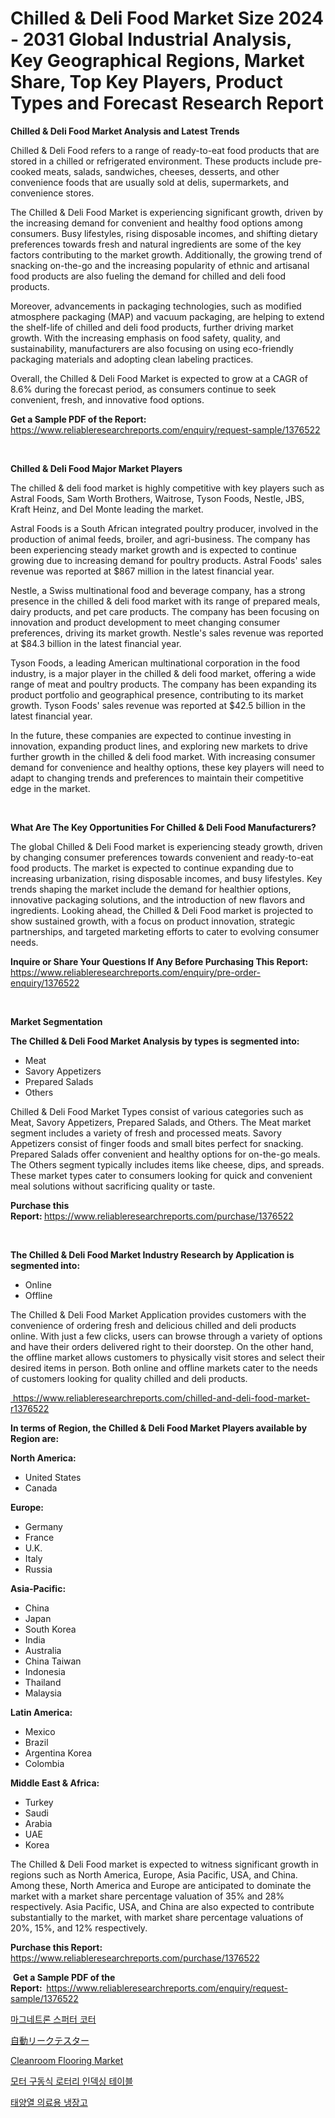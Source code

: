 <p><h1>Chilled & Deli Food Market Size 2024 - 2031 Global Industrial Analysis, Key Geographical Regions, Market Share, Top Key Players, Product Types and Forecast Research Report</h1></p><p><strong>Chilled & Deli Food Market Analysis and Latest Trends</strong></p>
<p><p>Chilled & Deli Food refers to a range of ready-to-eat food products that are stored in a chilled or refrigerated environment. These products include pre-cooked meats, salads, sandwiches, cheeses, desserts, and other convenience foods that are usually sold at delis, supermarkets, and convenience stores.</p><p>The Chilled & Deli Food Market is experiencing significant growth, driven by the increasing demand for convenient and healthy food options among consumers. Busy lifestyles, rising disposable incomes, and shifting dietary preferences towards fresh and natural ingredients are some of the key factors contributing to the market growth. Additionally, the growing trend of snacking on-the-go and the increasing popularity of ethnic and artisanal food products are also fueling the demand for chilled and deli food products.</p><p>Moreover, advancements in packaging technologies, such as modified atmosphere packaging (MAP) and vacuum packaging, are helping to extend the shelf-life of chilled and deli food products, further driving market growth. With the increasing emphasis on food safety, quality, and sustainability, manufacturers are also focusing on using eco-friendly packaging materials and adopting clean labeling practices.</p><p>Overall, the Chilled & Deli Food Market is expected to grow at a CAGR of 8.6% during the forecast period, as consumers continue to seek convenient, fresh, and innovative food options.</p></p>
<p><strong>Get a Sample PDF of the Report:&nbsp;</strong> <a href="https://www.reliableresearchreports.com/enquiry/request-sample/1376522">https://www.reliableresearchreports.com/enquiry/request-sample/1376522</a></p>
<p>&nbsp;</p>
<p><strong>Chilled & Deli Food Major Market Players</strong></p>
<p><p>The chilled & deli food market is highly competitive with key players such as Astral Foods, Sam Worth Brothers, Waitrose, Tyson Foods, Nestle, JBS, Kraft Heinz, and Del Monte leading the market. </p><p>Astral Foods is a South African integrated poultry producer, involved in the production of animal feeds, broiler, and agri-business. The company has been experiencing steady market growth and is expected to continue growing due to increasing demand for poultry products. Astral Foods' sales revenue was reported at $867 million in the latest financial year.</p><p>Nestle, a Swiss multinational food and beverage company, has a strong presence in the chilled & deli food market with its range of prepared meals, dairy products, and pet care products. The company has been focusing on innovation and product development to meet changing consumer preferences, driving its market growth. Nestle's sales revenue was reported at $84.3 billion in the latest financial year.</p><p>Tyson Foods, a leading American multinational corporation in the food industry, is a major player in the chilled & deli food market, offering a wide range of meat and poultry products. The company has been expanding its product portfolio and geographical presence, contributing to its market growth. Tyson Foods' sales revenue was reported at $42.5 billion in the latest financial year.</p><p>In the future, these companies are expected to continue investing in innovation, expanding product lines, and exploring new markets to drive further growth in the chilled & deli food market. With increasing consumer demand for convenience and healthy options, these key players will need to adapt to changing trends and preferences to maintain their competitive edge in the market.</p></p>
<p>&nbsp;</p>
<p><strong>What Are The Key Opportunities For Chilled & Deli Food Manufacturers?</strong></p>
<p><p>The global Chilled & Deli Food market is experiencing steady growth, driven by changing consumer preferences towards convenient and ready-to-eat food products. The market is expected to continue expanding due to increasing urbanization, rising disposable incomes, and busy lifestyles. Key trends shaping the market include the demand for healthier options, innovative packaging solutions, and the introduction of new flavors and ingredients. Looking ahead, the Chilled & Deli Food market is projected to show sustained growth, with a focus on product innovation, strategic partnerships, and targeted marketing efforts to cater to evolving consumer needs.</p></p>
<p><strong>Inquire or Share Your Questions If Any Before Purchasing This Report:</strong> <a href="https://www.reliableresearchreports.com/enquiry/pre-order-enquiry/1376522">https://www.reliableresearchreports.com/enquiry/pre-order-enquiry/1376522</a></p>
<p>&nbsp;</p>
<p><strong>Market Segmentation</strong></p>
<p><strong>The Chilled & Deli Food Market Analysis by types is segmented into:</strong></p>
<p><ul><li>Meat</li><li>Savory Appetizers</li><li>Prepared Salads</li><li>Others</li></ul></p>
<p><p>Chilled & Deli Food Market Types consist of various categories such as Meat, Savory Appetizers, Prepared Salads, and Others. The Meat market segment includes a variety of fresh and processed meats. Savory Appetizers consist of finger foods and small bites perfect for snacking. Prepared Salads offer convenient and healthy options for on-the-go meals. The Others segment typically includes items like cheese, dips, and spreads. These market types cater to consumers looking for quick and convenient meal solutions without sacrificing quality or taste.</p></p>
<p><strong>Purchase this Report:&nbsp;</strong><a href="https://www.reliableresearchreports.com/purchase/1376522">https://www.reliableresearchreports.com/purchase/1376522</a></p>
<p>&nbsp;</p>
<p><strong>The Chilled & Deli Food Market Industry Research by Application is segmented into:</strong></p>
<p><ul><li>Online</li><li>Offline</li></ul></p>
<p><p>The Chilled & Deli Food Market Application provides customers with the convenience of ordering fresh and delicious chilled and deli products online. With just a few clicks, users can browse through a variety of options and have their orders delivered right to their doorstep. On the other hand, the offline market allows customers to physically visit stores and select their desired items in person. Both online and offline markets cater to the needs of customers looking for quality chilled and deli products.</p></p>
<p><a href="https://www.reliableresearchreports.com/chilled-and-deli-food-market-r1376522">&nbsp;https://www.reliableresearchreports.com/chilled-and-deli-food-market-r1376522</a></p>
<p><strong>In terms of Region, the Chilled & Deli Food Market Players available by Region are:</strong></p>
<p>
    <p> <strong> North America: </strong>
        <ul>
            <li>United States</li>
            <li>Canada</li>
        </ul>
        </p> 
    <p> <strong> Europe: </strong>
        <ul>
            <li>Germany</li>
            <li>France</li>
            <li>U.K.</li>
            <li>Italy</li>
            <li>Russia</li>
        </ul>
        </p> 
    <p> <strong> Asia-Pacific: </strong>
        <ul>
            <li>China</li>
            <li>Japan</li>
            <li>South Korea</li>
            <li>India</li>
            <li>Australia</li>
            <li>China Taiwan</li>
            <li>Indonesia</li>
            <li>Thailand</li>
            <li>Malaysia</li>
        </ul>
        </p> 
    <p> <strong> Latin America: </strong>
        <ul>
            <li>Mexico</li>
            <li>Brazil</li>
            <li>Argentina Korea</li>
            <li>Colombia</li>
        </ul>
        </p> 
    <p> <strong> Middle East & Africa: </strong>
        <ul>
            <li>Turkey</li>
            <li>Saudi</li>
            <li>Arabia</li>
            <li>UAE</li>
            <li>Korea</li>
        </ul>
    </p>
    </p>
<p><p>The Chilled & Deli Food market is expected to witness significant growth in regions such as North America, Europe, Asia Pacific, USA, and China. Among these, North America and Europe are anticipated to dominate the market with a market share percentage valuation of 35% and 28% respectively. Asia Pacific, USA, and China are also expected to contribute substantially to the market, with market share percentage valuations of 20%, 15%, and 12% respectively.</p></p>
<p><strong>Purchase this Report: </strong><a href="https://www.reliableresearchreports.com/purchase/1376522">https://www.reliableresearchreports.com/purchase/1376522</a></p>
<p>&nbsp;<strong>Get a Sample PDF of the Report:&nbsp;&nbsp;</strong><a href="https://www.reliableresearchreports.com/enquiry/request-sample/1376522">https://www.reliableresearchreports.com/enquiry/request-sample/1376522</a></p>
<p><strong></strong></p>
<p><p><a href="https://medium.com/@alishasteffanie6/%EC%9E%90%EC%84%B1%EC%B2%B4-%EC%8A%A4%ED%8D%BC%ED%84%B0-%EC%BD%94%ED%8C%85%EA%B8%B0-%EC%8B%9C%EC%9E%A5-%EC%A1%B0%EC%82%AC-%EB%B3%B4%EA%B3%A0%EC%84%9C%EC%97%90%EB%8A%94-%EC%8B%9C%EC%9E%A5-%EA%B7%9C%EB%AA%A8-%EC%A0%90%EC%9C%A0%EC%9C%A8-%EB%B0%8F-%EC%84%B1%EC%9E%A5%EB%A5%A0%EC%97%90-%EB%8C%80%ED%95%9C-%EB%B6%84%EC%84%9D%EC%9D%B4-%ED%8F%AC%ED%95%A8%EB%90%98%EC%96%B4-%EC%9E%88%EC%8A%B5%EB%8B%88%EB%8B%A4-4d89442eb0ad">마그네트론 스퍼터 코터</a></p><p><a href="https://github.com/LeanneBruen2023/Market-Research-Report-List-2/blob/main/3173356114656.md">自動リークテスター</a></p><p><a href="https://github.com/jodemen/Market-Research-Report-List-3/blob/main/cleanroom-flooring-market.md">Cleanroom Flooring Market</a></p><p><a href="https://github.com/Maeennan456456/Market-Research-Report-List-2/blob/main/9772329111190.md">모터 구동식 로터리 인덱싱 테이블</a></p><p><a href="https://medium.com/@electat2023/%ED%83%9C%EC%96%91%EA%B4%91-%EC%9D%98%EB%A3%8C%EC%9A%A9-%EB%83%89%EC%9E%A5%EA%B3%A0-%EC%8B%9C%EC%9E%A5%EC%9D%98-%EC%8B%AC%EB%8F%84-%EC%9E%88%EB%8A%94-%EC%A1%B0%EC%82%AC-%ED%8A%B8%EB%A0%8C%EB%93%9C-%EC%8B%9C%EC%9E%A5-%EC%84%B8%EB%B6%84%ED%99%94-%EA%B2%BD%EC%9F%81-%EB%B6%84%EC%84%9D-b74aaa2d7a20">태양열 의료용 냉장고</a></p></p>